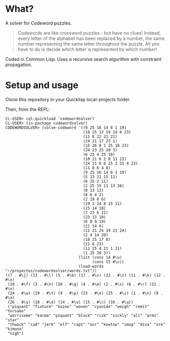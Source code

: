 # What?
A solver for Codeword puzzles.

> Codewords are like crossword puzzles - but have no clues! Instead, every letter of the alphabet has been replaced by a number, the same number representing the same letter throughout the puzzle.
> All you have to do is decide which letter is represented by which number!

Coded in Common Lisp. Uses a recursive search algorithm with constraint propagation.

# Setup and usage
Clone this repository in your Quicklisp local-projects folder.

Then, from the REPL:

```common-lisp
CL-USER> (ql:quickload 'codewordsolver)
CL-USER> (in-package codewordsolver)
CODEWORDSOLVER> (solve-codeword '((9 25 16 14 8 1 19)
                                  (10 25 12 19 14 6 23)
                                  (11 8 22 21 21)
                                  (24 21 17 23 1)
                                  (15 26 8 1 25 18 23)
                                  (24 23 25 20 3)
                                  (6 23 4 25 19)
                                  (10 21 6 2 8 11 23)
                                  (24 21 6 6 25 2 21 4 23)
                                  (11 8 6 4 8)
                                  (9 25 16 14 8 1 19)
                                  (5 13 21 15 11)
                                  (6 25 2 11)
                                  (2 25 15 11 13 26)
                                  (8 13 13)
                                  (8 6 4 2)
                                  (2 19 8 6)
                                  (19 3 24 8 15 11)
                                  (15 14 18)
                                  (7 23 6 11)
                                  (23 13 10)
                                  (6 8 9 19)
                                  (21 14 6)
                                  (11 21 24 19 21 24)
                                  (2 4 14 20)
                                  (18 25 17 8)
                                  (21 6 23)
                                  (11 25 4 21 1 21)
                                  (1 25 20 3))
                                (list (cons 14 #\u)
                                      (cons 15 #\c))
                                (load-words "~/proyectos/codewordsolver/words.txt"))
((7 . #\j) (13 . #\l) (5 . #\b) (17 . #\v) (22 . #\z) (11 . #\k) (12 . #\x)
 (10 . #\f) (3 . #\h) (20 . #\g) (4 . #\m) (2 . #\s) (6 . #\r) (21 . #\o)
 (24 . #\w) (19 . #\t) (9 . #\p) (23 . #\e) (25 . #\i) (1 . #\n) (8 . #\a)
 (26 . #\y) (18 . #\d) (14 . #\u) (15 . #\c) (16 . #\q))
 ("piquant" "fixture" "kazoo" "woven" "cyanide" "weigh" "remit" "forsake"
 "worrisome" "karma" "piquant" "block" "risk" "sickly" "all" "arms" "star"
 "thwack" "cud" "jerk" "elf" "rapt" "our" "kowtow" "smug" "diva" "ore" "kimono"
 "nigh")
```
